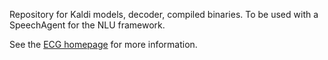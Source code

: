 Repository for Kaldi models, decoder, compiled binaries. To be used with a SpeechAgent for the NLU framework.

See the [ECG homepage](https://github.com/icsi-berkeley/ecg_homepage) for more information.
